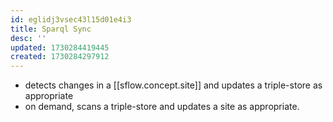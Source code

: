 ```yaml
---
id: eglidj3vsec43l15d01e4i3
title: Sparql Sync
desc: ''
updated: 1730284419445
created: 1730284297912
---
```


- detects changes in a [[sflow.concept.site]] and updates a triple-store as appropriate
- on demand, scans a triple-store and updates a site as appropriate.